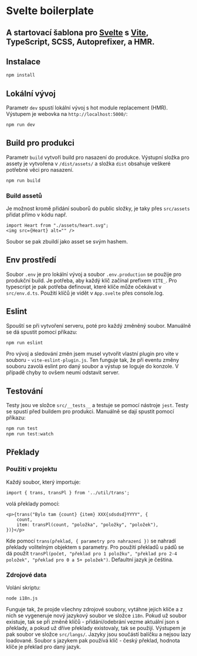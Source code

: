 # Svelte boilerplate

A startovací šablona pro [Svelte](https://svelte.dev) s [Vite](https://vitejs.dev/),
TypeScript, SCSS, Autoprefixer, a HMR.
---

## Instalace

```bash
npm install
```
## Lokální vývoj

Parametr `dev` spustí lokální vývoj s hot module replacement (HMR). Výstupem je webovka na `http://localhost:5000/`:

```bash
npm run dev
```

## Build pro produkci

Parametr `build` vytvoří build pro nasazení do produkce. Výstupní složka pro assety je vytvořena v `/dist/assets/` a složka `dist` obsahuje veškeré potřebné věci pro nasazení.

```bash
npm run build
```

### Build assetů

Je možnost kromě přidání souborů do public složky, je taky přes `src/assets` přidat přímo v kódu např.

```
import Heart from "./assets/heart.svg";
<img src={Heart} alt="" />
```

Soubor se pak zbuildí jako asset se svým hashem.

## Env prostředí

Soubor `.env` je pro lokální vývoj a soubor `.env.production` se použije pro produkční build. Je potřeba, aby každý klíč začínal prefixem `VITE_`.
Pro typescript je pak potřeba definovat, které klíče může očekávat v `src/env.d.ts`. Použití klíčů je vidět v `App.svelte` přes console.log.


## Eslint

Spouští se při vytvoření serveru, poté pro každý změněný soubor. Manuálně se dá spustit pomocí příkazu:

```bash
npm run eslint
```

Pro vývoj a sledování změn jsem musel vytvořit vlastní plugin pro vite v souboru - `vite-eslint-plugin.js`.
Ten funguje tak, že při eventu změny souboru zavolá eslint pro daný soubor a výstup se loguje do konzole.
V případě chyby to ovšem neumí odstavit server.

## Testování

Testy jsou ve složce `src/__tests__` a testuje se pomocí nástroje `jest`. Testy se spustí před buildem pro produkci.
Manuálně se dají spustit pomocí příkazu:

```bash
npm run test
npm run test:watch
```

## Překlady

### Použití v projektu

Každý soubor, který importuje:
```
import { trans, transPl } from '../util/trans';
```
volá překlady pomocí:
```
<p>{trans("Bylo tam {count} {item} XXX{sdsdsd}YYYY", {
	count,
	item: transPl(count, "položka", "položky", "položek"),
})}</p>
```
Kde pomocí `trans(překlad, { parametry pro nahrazení })` se nahradí překlady volitelným objektem s parametry.
Pro použití překladů u pádů se dá použít `transPl(počet, "překlad pro 1 položku", "překlad pro 2-4 položek", "překlad pro 0 a 5+ položek")`.
Defaultní jazyk je čeština.

### Zdrojové data

Volání skriptu:

```
node i18n.js
```

Funguje tak, že projde všechny zdrojové soubory, vytáhne jejich klíče a z nich se vygeneruje nový jazykový soubor ve složce `i18n`.
Pokud už soubor existuje, tak se při změně klíčů - přidání/odebrání vezme aktuální json s překlady, a pokud už dříve překlady existovaly, tak se použijí.
Výstupem je pak soubor ve složce `src/langs/`. Jazyky jsou součástí balíčku a nejsou lazy loadované.
Soubor s jazykem pak používá klíč - český překlad, hodnota klíče je překlad pro daný jazyk.
